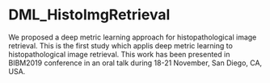 # DML_HistoImgRetrieval
We proposed a deep metric learning approach for histopathological image retrieval. This is the first study which applis deep metric learning to histopathological image retrieval. 
This work has been presented in BIBM2019 conference in an oral talk during 18-21 November, San Diego, CA, USA.
